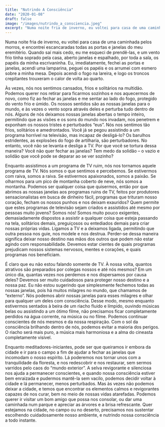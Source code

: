 ```yaml
---
title: "Nutrindo A Consciência"
date: "2020-01-08"
draft: false
image: "/images/nutrindo_a_consciencia.jpeg"
excerpt: "Numa noite fria de inverno, eu voltei para casa de uma caminhada pelos morros, e encontrei escancaradas todas as portas e janelas do meu eremitério."
---
```


Numa noite fria de inverno, eu voltei para casa de uma caminhada pelos morros, e encontrei escancaradas todas as portas e janelas do meu eremitério. Quando saí mais cedo, eu me esqueci de prendê-las, e um vento frio tinha soprado pela casa, aberto janelas e espalhado, por toda a sala, os papéis da minha escrivaninha. Eu, imediatamente, fechei as portas e janelas, acendi uma lamparina, peguei os papéis e os arrumei com esmero sobre a minha mesa. Depois acendi o fogo na lareira, e logo os troncos crepitantes trouxeram o calor de volta ao quarto.

Às vezes, nós nos sentimos cansados, frios e solitários na multidão. Podemos querer nos retirar para ficarmos sozinhos e nos aquecermos de novo, como fiz ao fechar as janelas e me sentar ao lado do fogo, protegido do vento frio e úmido. Os nossos sentidos são as nossas janelas para o mundo, e às vezes o vento sopra através deles e perturba tudo dentro de nós. Alguns de nós deixamos nossas janelas abertas o tempo inteiro, permitindo que as visões e os sons do mundo nos invadam, nos penetrem e exponham os nossos tristes e perturbados “eus”. Nós nos sentimos tão frios, solitários e amedrontados. Você já se pegou assistindo a um programa horrível na televisão, mas incapaz de desligá-lo? Os barulhos estridentes, as explosões do fogo de artilharia, são perturbadores. No entanto, você não se levanta e desliga a TV. Por que você se tortura dessa maneira? Você não quer fechar as janelas? Tem medo da solidão – o vazio e solidão que você pode se deparar ao se ver sozinho?

Enquanto assistimos a um programa de TV ruim, nós nos tornamos aquele programa de TV. Nós somos o que sentimos e percebemos. Se estivermos com raiva, somos a raiva. Se estivermos apaixonados, somos a paixão. Se olharmos para um pico de montanha coberto de neve, nós somos a montanha. Podemos ser qualquer coisa que quisermos, então por que abrimos as nossas janelas aos programas ruins de TV, feitos por produtores sensacionalistas em busca de dinheiro fácil, programas que trituram nosso coração, fecham os nossos punhos e nos deixam exauridos? Quem permite que estes programas de televisão sejam criados e assistidos até mesmo por pessoas muito jovens? Somos nós! Somos muito pouco exigentes, demasiadamente dispostos a assistir a qualquer coisa que esteja passando na tela, solitários demais, preguiçosos ou entediados demais para criar nossas próprias vidas. Ligamos a TV e a deixamos ligada, permitindo que outra pessoa nos guie, nos modele e nos destrua. Perder-se dessa maneira significa deixar nosso destino nas mãos dos outros que podem não estar agindo com responsabilidade. Devemos estar cientes de quais programas prejudicam nossos sistemas nervosos, mentes e corações, e quais programas nos beneficiam.

É claro que eu não estou falando somente de TV. À nossa volta, quantos atrativos são preparados por colegas nossos e até nós mesmos? Em um único dia, quantas vezes nos perdemos e nos dispersamos por causa deles? Devemos ser muito cuidadosos para proteger nosso destino e a nossa paz. Eu não estou sugerindo que simplesmente fechemos todas as nossas janelas, pois há muitos milagres no mundo, que chamamos de “externo”. Nós podemos abrir nossas janelas para esses milagres e olhar para qualquer um deles com consciência. Desse modo, mesmo enquanto estivermos sentados à beira de um riacho fluido e límpido, ouvindo músicas belas ou assistindo a um ótimo filme, não precisamos ficar completamente perdidos na água corrente, na música ou no filme. Podemos continuar conscientes de nós mesmos e da nossa respiração. Com o sol da consciência brilhando dentro de nós, podemos evitar a maioria dos perigos. O riacho será mais puro, a música mais harmoniosa e a alma do cineasta completamente visível.

Enquanto meditadores-iniciantes, pode ser que queiramos ir embora da cidade e ir para o campo a fim de ajudar a fechar as janelas que incomodam o nosso espírito. Lá poderemos nos tornar unos com a tranquilidade da floresta, e nos redescobrir e nos restaurar, sem sermos varridos pelo caos do “mundo exterior”. A selva revigorante e silenciosa nos ajuda a permanecer conscientes, e quando nossa consciência estiver bem enraizada e pudermos mantê-la sem vacilo, podemos decidir voltar à cidade e lá permanecer, menos perturbados. Mas às vezes não podemos deixar a cidade, e temos que encontrar os elementos calmos e revigorantes capazes de nos curar, bem no meio de nossas vidas atarefadas. Podemos querer ir visitar um bom amigo que possa nos consolar, ou dar uma caminhada num parque e apreciar as árvores e a brisa refrescante. Quer estejamos na cidade, no campo ou no deserto, precisamos nos sustentar escolhendo cuidadosamente nosso ambiente, e nutrindo nossa consciência a todo instante.
